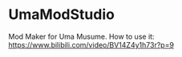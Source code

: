 # UmaModStudio
Mod Maker for Uma Musume.
How to use it: https://www.bilibili.com/video/BV14Z4y1h73r?p=9
